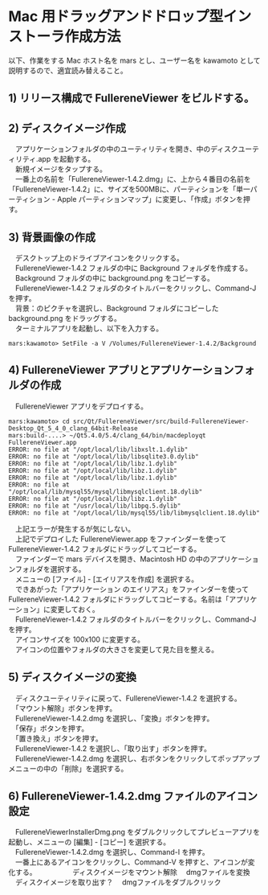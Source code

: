 # Mac 用ドラッグアンドドロップ型インストーラ作成方法
以下、作業をする Mac ホスト名を mars とし、ユーザー名を kawamoto として説明するので、適宜読み替えること。

## 1) リリース構成で FullereneViewer をビルドする。

## 2) ディスクイメージ作成
　アプリケーションフォルダの中のユーティリティを開き、中のディスクユーティリティ.app を起動する。  
　新規イメージをタップする。  
　一番上の名前を「FullereneViewer-1.4.2.dmg」に、上から４番目の名前を「FullereneViewer-1.4.2」に、サイズを500MBに、パーティションを「単一パーティション - Apple パーティションマップ」に変更し、「作成」ボタンを押す。

## 3) 背景画像の作成
　デスクトップ上のドライブアイコンをクリックする。  
　FullereneViewer-1.4.2 フォルダの中に Background フォルダを作成する。  
　Background フォルダの中に background.png をコピーする。  
　FullereneViewer-1.4.2 フォルダのタイトルバーをクリックし、Command-J を押す。  
　背景：のピクチャを選択し、Background フォルダにコピーした background.png をドラッグする。  
　ターミナルアプリを起動し、以下を入力する。

    mars:kawamoto> SetFile -a V /Volumes/FullereneViewer-1.4.2/Background

## 4) FullereneViewer アプリとアプリケーションフォルダの作成
　FullereneViewer アプリをデプロイする。  

    mars:kawamoto> cd src/Qt/FullereneViewer/src/build-FullereneViewer-Desktop_Qt_5_4_0_clang_64bit-Release
    mars:build-....> ~/Qt5.4.0/5.4/clang_64/bin/macdeployqt FullereneViewer.app
    ERROR: no file at "/opt/local/lib/libxslt.1.dylib"
    ERROR: no file at "/opt/local/lib/libsqlite3.0.dylib"
    ERROR: no file at "/opt/local/lib/libz.1.dylib"
    ERROR: no file at "/opt/local/lib/libz.1.dylib"
    ERROR: no file at "/opt/local/lib/libz.1.dylib"
    ERROR: no file at "/opt/local/lib/mysql55/mysql/libmysqlclient.18.dylib"
    ERROR: no file at "/opt/local/lib/libz.1.dylib"
    ERROR: no file at "/usr/local/lib/libpq.5.dylib"
    ERROR: no file at "/opt/local/lib/mysql55/lib/libmysqlclient.18.dylib"

　上記エラーが発生するが気にしない。  
　上記でデプロイした FullereneViewer.app をファインダーを使って FullereneViewer-1.4.2 フォルダにドラッグしてコピーする。  
　ファインダーで mars デバイスを開き、Macintosh HD の中のアプリケーションフォルダを選択する。  
　メニューの [ファイル] - [エイリアスを作成] を選択する。  
　できあがった「アプリケーション のエイリアス」をファインダーを使って FullereneViewer-1.4.2 フォルダにドラッグしてコピーする。名前は「アプリケーション」に変更しておく。  
　FullereneViewer-1.4.2 フォルダのタイトルバーをクリックし、Command-J を押す。  
　アイコンサイズを 100x100 に変更する。  
　アイコンの位置やフォルダの大きさを変更して見た目を整える。  

## 5) ディスクイメージの変換
　ディスクユーティリティに戻って、FullereneViewer-1.4.2 を選択する。  
　「マウント解除」ボタンを押す。  
　FullereneViewer-1.4.2.dmg を選択し、「変換」ボタンを押す。  
　「保存」ボタンを押す。  
　「置き換え」ボタンを押す。  
　FullereneViewer-1.4.2 を選択し、「取り出す」ボタンを押す。  
　FullereneViewer-1.4.2.dmg を選択し、右ボタンをクリックしてポップアップメニューの中の「削除」を選択する。

## 6) FullereneViewer-1.4.2.dmg ファイルのアイコン設定
　FullereneViewerInstallerDmg.png をダブルクリックしてプレビューアプリを起動し、メニューの [編集] - [コピー] を選択する。  
　FullereneViewer-1.4.2.dmg を選択し、Command-I を押す。  
　一番上にあるアイコンをクリックし、Command-V を押すと、アイコンが変化する。
　
　
　
　ディスクイメージをマウント解除
　dmgファイルを変換
　ディスクイメージを取り出す？
　dmgファイルをダブルクリック
